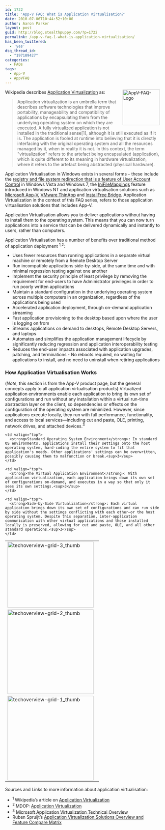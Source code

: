 ```yaml
---
id: 1722
title: 'App-V FAQ: What is Application Virtualisation?'
date: 2010-07-06T10:44:52+10:00
author: Aaron Parker
layout: post
guid: http://blog.stealthpuppy.com/?p=1722
permalink: /app-v-faq-1-what-is-application-virtualisation/
has_been_twittered:
  - 'yes'
dsq_thread_id:
  - "197109427"
categories:
  - FAQs
tags:
  - App-V
  - AppVFAQ
---
```

<img class="wlDisabledImage" style="margin: 0px 0px 5px 10px; display: inline; border-width: 0px;" title="AppV-FAQ-Logo" src="https://stealthpuppy.com/wp-content/uploads/2010/06/AppVFAQLogo.png" alt="AppV-FAQ-Logo" width="121" height="116" align="right" border="0" />Wikipedia describes [Application Virtualization](http://en.wikipedia.org/wiki/Application_virtualization) as:

> Application virtualization is an umbrella term that describes software technologies that improve portability, manageability and compatibility of applications by encapsulating them from the underlying operating system on which they are executed. A fully virtualized application is not installed in the traditional sense[1], although it is still executed as if it is. The application is fooled at runtime into believing that it is directly interfacing with the original operating system and all the resources managed by it, when in reality it is not. In this context, the term "virtualization" refers to the artefact being encapsulated (application), which is quite different to its meaning in hardware virtualization, where it refers to the artefact being abstracted (physical hardware).

Application Virtualisation in Windows exists in several forms – these include the [registry and file system redirection that is a feature of User Account Control](http://windowsteamblog.com/windows/b/developers/archive/2009/08/04/user-account-control-data-redirection.aspx) in Windows Vista and Windows 7, the [IniFileMappings](http://technet.microsoft.com/en-us/library/cc722567.aspx) feature introduced in Windows NT and application virtualisation solutions such as [Microsoft App-V](http://www.microsoft.com/windows/enterprise/products/mdop/app-v.aspx), [VMware ThinApp](http://www.vmware.com/products/thinapp/) and [InstallFree Bridge](http://www.installfree.com/the-installfree-bridge/). Application Virtualization in the context of this FAQ series, refers to those application virtualisation solutions that includes App-V.

Application Virtualisation allows you to deliver applications without having to install them to the operating system. This means that you can now turn applications into a service that can be delivered dynamically and instantly to users, rather than computers.

Application Virtualisation has a number of benefits over traditional method of application deployment <sup>1,2</sup>:

  * Uses fewer resources than running applications in a separate virtual machine or remotely from a Remote Desktop Server
  * Run incompatible applications side-by-side, at the same time and with minimal regression testing against one another
  * Implement the security principle of least privilege by removing the requirement for end-users to have Administrator privileges in order to run poorly written applications
  * Maintain a standard configuration in the underlying operating system across multiple computers in an organization, regardless of the applications being used
  * Accelerated application deployment, through on-demand application streaming
  * Fast application provisioning to the desktop based upon where the user is logging on from
  * Streams applications on demand to desktops, Remote Desktop Servers, and laptops
  * Automates and simplifies the application management lifecycle by significantly reducing regression and application interoperability testing
  * Reduces the end-user impacts associated with application upgrades, patching, and terminations - No reboots required, no waiting for applications to install, and no need to uninstall when retiring applications

### How Application Virtualisation Works

(_Note_, this section is from the App-V product page, but the general concepts apply to all application virtualisation products) Virtualized application environments enable each application to bring its own set of configurations and run without any installation within a virtual run-time abstraction layer on the client, so dependencies or effects on the configuration of the operating system are minimized. However, since applications execute locally, they run with full performance, functionality, and access to local services—including cut and paste, OLE, printing, network drives, and attached devices.<sup>3</sup>

<table width="650" border="0" cellspacing="0" cellpadding="4">
  <tr>
    <td valign="top" width="290">
      <img class="wlDisabledImage" style="margin: 0px; display: inline; border: 0px;" title="techoverview-grid-3_thumb" src="https://stealthpuppy.com/wp-content/uploads/2010/06/techoverviewgrid3_thumb.jpg" alt="techoverview-grid-3_thumb" width="280" height="215" border="0" />
    </td>
    
    <td valign="top">
      <strong>Standard Operating System Environment</strong>: In standard OS environments, applications install their settings onto the host operating system, hard-coding the entire system to fit that application's needs. Other applications' settings can be overwritten, possibly causing them to malfunction or break.<sup>3</sup>
    </td>
  </tr>
  
  <tr>
    <td valign="top" width="290">
      <img class="wlDisabledImage" style="margin: 0px; display: inline; border: 0px;" title="techoverview-grid-2_thumb" src="https://stealthpuppy.com/wp-content/uploads/2010/06/techoverviewgrid2_thumb.jpg" alt="techoverview-grid-2_thumb" width="280" height="275" border="0" />
    </td>
    
    <td valign="top">
      <strong>The Virtual Application Environment</strong>: With application virtualization, each application brings down its own set of configurations on-demand, and executes in a way so that only it sees its own settings.<sup>3</sup>
    </td>
  </tr>
  
  <tr>
    <td valign="top" width="290">
      <img class="wlDisabledImage" style="display: inline; border: 0px;" title="techoverview-grid-1_thumb" src="https://stealthpuppy.com/wp-content/uploads/2010/06/techoverviewgrid1_thumb.jpg" alt="techoverview-grid-1_thumb" width="280" height="275" border="0" />
    </td>
    
    <td valign="top">
      <strong>Side-by-Side Virtualization</strong>: Each virtual application brings down its own set of configurations and can run side by side without the settings conflicting with each other—or the host operating system. Despite this separation, inter-application communication with other virtual applications and those installed locally is preserved, allowing for cut and paste, OLE, and all other standard operations.<sup>3</sup>
    </td>
  </tr>
</table>

Sources and Links to more information about application virtualisation:

  * <sup>1 </sup>Wikipedia’s article on [Application Virtualization](http://en.wikipedia.org/wiki/Application_virtualization)
  * <sup>2 </sup>MDOP: [Application Virtualization](http://www.microsoft.com/windows/enterprise/products/mdop/app-v.aspx)
  * <sup>3</sup> [Microsoft Application Virtualization Technical Overview](http://www.microsoft.com/systemcenter/appv/techoverview.mspx)
  * Ruben Spruijt’s [Application Virtualization Solutions Overview and Feature Compare Matrix](http://www.virtuall.nl/view-document-details/application-virtualization-solutions-overview-and-feature-compare-matrix)